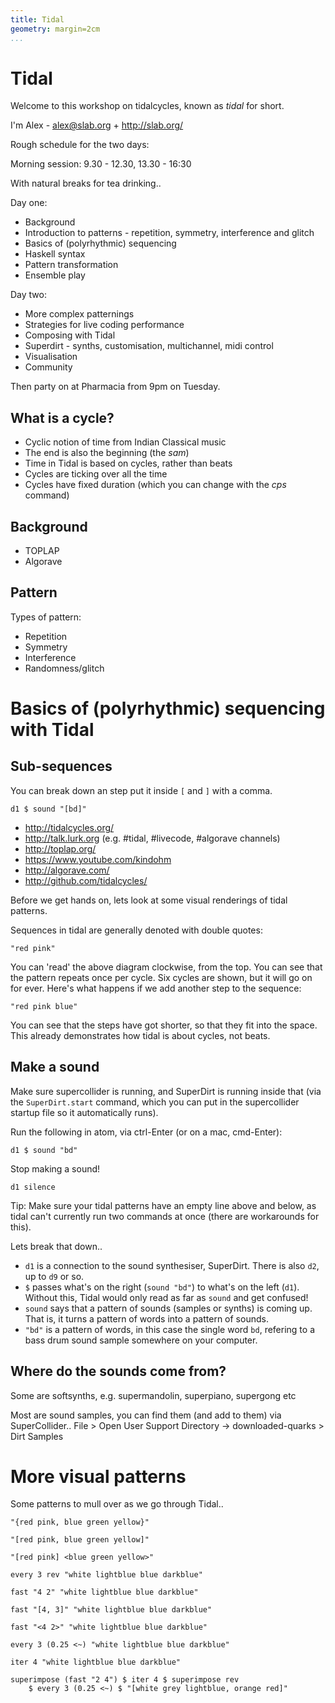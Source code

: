 ```yaml
---
title: Tidal
geometry: margin=2cm
...
```


# Tidal

Welcome to this workshop on tidalcycles, known as *tidal* for short.

I'm Alex - alex@slab.org + http://slab.org/

Rough schedule for the two days:

Morning session: 9.30 - 12.30, 13.30 - 16:30

With natural breaks for tea drinking..


Day one:

* Background
* Introduction to patterns - repetition, symmetry, interference and glitch
* Basics of (polyrhythmic) sequencing
* Haskell syntax
* Pattern transformation
* Ensemble play

Day two:

* More complex patternings
* Strategies for live coding performance
* Composing with Tidal
* Superdirt - synths, customisation, multichannel, midi control
* Visualisation
* Community

Then party on at Pharmacia from 9pm on Tuesday.

## What is a cycle?

* Cyclic notion of time from Indian Classical music
* The end is also the beginning (the *sam*)
* Time in Tidal is based on cycles, rather than beats
* Cycles are ticking over all the time
* Cycles have fixed duration (which you can change with the *cps* command)

## Background

* TOPLAP
* Algorave

## Pattern

Types of pattern:

* Repetition
* Symmetry
* Interference
* Randomness/glitch

# Basics of (polyrhythmic) sequencing with Tidal

## Sub-sequences

You can break down an step put it inside `[` and `]` with a comma.

```
d1 $ sound "[bd]"
```

* http://tidalcycles.org/
* http://talk.lurk.org (e.g. #tidal, #livecode, #algorave channels)
* http://toplap.org/
* https://www.youtube.com/kindohm
* http://algorave.com/
* http://github.com/tidalcycles/


Before we get hands on, lets look at some visual renderings of tidal patterns.

Sequences in tidal are generally denoted with double quotes:

```{.haskell render="colour" cycles=6}
"red pink"
```

You can 'read' the above diagram clockwise, from the top. You can see
that the pattern repeats once per cycle. Six cycles are shown, but it
will go on for ever. Here's what happens if we add another step to the sequence:


```{.haskell render="colour" cycles=6}
"red pink blue"
```

You can see that the steps have got shorter, so that they fit into
the space. This already demonstrates how tidal is about cycles, not beats.

## Make a sound

Make sure supercollider is running, and SuperDirt is running inside
that (via the `SuperDirt.start` command, which you can put in the
supercollider startup file so it automatically runs).

Run the following in atom, via ctrl-Enter (or on a mac, cmd-Enter):

```
d1 $ sound "bd"
```

Stop making a sound!

```
d1 silence
```

Tip: Make sure your tidal patterns have an empty line above and below,
as tidal can't currently run two commands at once (there are
workarounds for this).

Lets break that down..

* `d1` is a connection to the sound synthesiser, SuperDirt. There is also `d2`, up to `d9` or so.
* `$` passes what's on the right (`sound "bd"`) to what's on the left
  (`d1`). Without this, Tidal would only read as far as `sound` and
  get confused!
* `sound` says that a pattern of sounds (samples or synths) is coming up. That is, it turns a pattern of words into a pattern of sounds.
* `"bd"` is a pattern of words, in this case the single word `bd`,
  refering to a bass drum sound sample somewhere on your computer.

## Where do the sounds come from?

Some are softsynths, e.g. supermandolin, superpiano, supergong etc

Most are sound samples, you can find them (and add to them) via SuperCollider.. File > Open User Support Directory -> downloaded-quarks > Dirt Samples


# More visual patterns

Some patterns to mull over as we go through Tidal..

```{.haskell render="colour" cycles=10}
"{red pink, blue green yellow}"
```

```{.haskell render="colour" cycles=10}
"[red pink, blue green yellow]"
```

```{.haskell render="colour" cycles=10}
"[red pink] <blue green yellow>"
```

```{.haskell render="colour" cycles=10}
every 3 rev "white lightblue blue darkblue"
```

```{.haskell render="colour" cycles=10}
fast "4 2" "white lightblue blue darkblue"
```

```{.haskell render="colour" cycles=10}
fast "[4, 3]" "white lightblue blue darkblue"
```

```{.haskell render="colour" cycles=10}
fast "<4 2>" "white lightblue blue darkblue"
```


```{.haskell render="colour" cycles=10}
every 3 (0.25 <~) "white lightblue blue darkblue"
```

```{.haskell render="colour" cycles=10}
iter 4 "white lightblue blue darkblue"
```

```{.haskell render="colour" cycles=10}
superimpose (fast "2 4") $ iter 4 $ superimpose rev
    $ every 3 (0.25 <~) $ "[white grey lightblue, orange red]"
```

